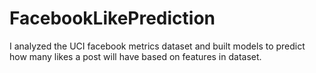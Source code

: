 # FacebookLikePrediction
I analyzed the UCI facebook metrics dataset and built models to predict how many likes a post will have based on features in dataset.
